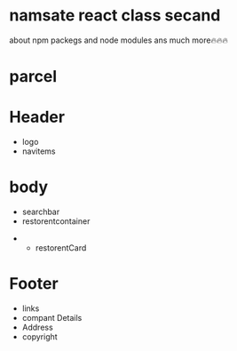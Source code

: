 # namsate react class secand
about npm
packegs
and node modules ans much more🔥🔥🔥

# parcel 


# Header
- logo
- navitems

# body
- searchbar
- restorentcontainer
* - restorentCard

# Footer

- links
- compant Details
- Address
- copyright  